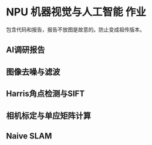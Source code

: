 # NPU 机器视觉与人工智能 作业

包含代码和报告，报告不放图是故意的。防止变成祖传版本。

## AI调研报告
## 图像去噪与滤波
## Harris角点检测与SIFT
## 相机标定与单应矩阵计算
## Naive SLAM